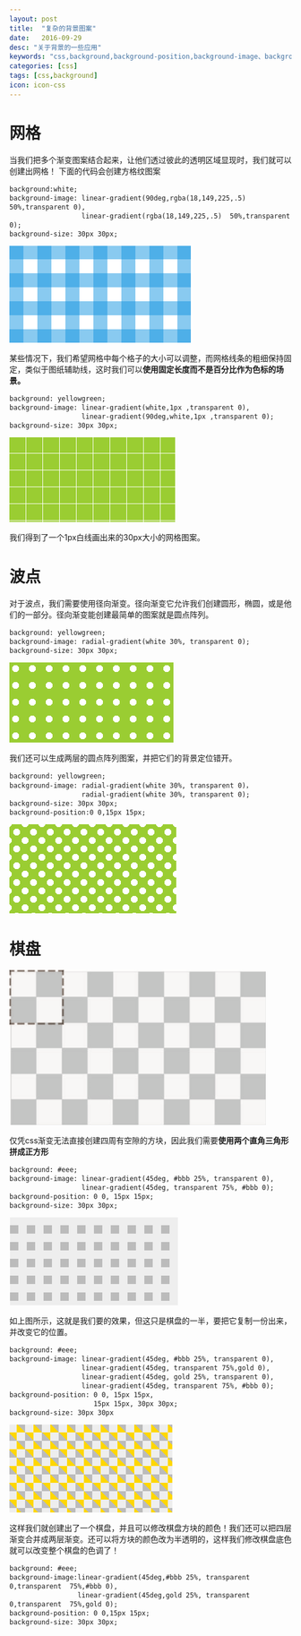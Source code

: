 ```yaml
---
layout: post
title:  "复杂的背景图案"
date:   2016-09-29
desc: "关于背景的一些应用"
keywords: "css,background,background-position,background-image、background-size"
categories: [css]
tags: [css,background]
icon: icon-css
---
```


# 网格
当我们把多个渐变图案结合起来，让他们透过彼此的透明区域显现时，我们就可以创建出网格！
下面的代码会创建方格纹图案

``` stylus
background:white;
background-image: linear-gradient(90deg,rgba(18,149,225,.5)  50%,transparent 0),
				  linear-gradient(rgba(18,149,225,.5)  50%,transparent 0);
background-size: 30px 30px;
```
![Alt text](/blogImages/css/background-grid1.png)

某些情况下，我们希望网格中每个格子的大小可以调整，而网格线条的粗细保持固定，类似于图纸辅助线，这时我们可以**使用固定长度而不是百分比作为色标的场景。**

``` stylus
background: yellowgreen;
background-image: linear-gradient(white,1px ,transparent 0),
                  linear-gradient(90deg,white,1px ,transparent 0);
background-size: 30px 30px;
```
![Alt text](/blogImages/css/background-grid2.png)

我们得到了一个1px白线画出来的30px大小的网格图案。

# 波点
对于波点，我们需要使用径向渐变。径向渐变它允许我们创建圆形，椭圆，或是他们的一部分。径向渐变能创建最简单的图案就是圆点阵列。

``` stylus
background: yellowgreen;
background-image: radial-gradient(white 30%, transparent 0);
background-size: 30px 30px;
```
![Alt text](/blogImages/css/background-wave1.png)

我们还可以生成两层的圆点阵列图案，并把它们的背景定位错开。

``` stylus
background: yellowgreen;
background-image: radial-gradient(white 30%, transparent 0)，
                  radial-gradient(white 30%, transparent 0);
background-size: 30px 30px;
background-position:0 0,15px 15px;
```
![Alt text](/blogImages/css/background-wave2.png)


# 棋盘
![Alt text](/blogImages/css/background-checkerboard1.png)

仅凭css渐变无法直接创建四周有空隙的方块，因此我们需要**使用两个直角三角形拼成正方形**

``` stylus
background: #eee; 
background-image: linear-gradient(45deg, #bbb 25%, transparent 0),     
                  linear-gradient(45deg, transparent 75%, #bbb 0); 
background-position: 0 0, 15px 15px; 
background-size: 30px 30px;
```
![Alt text](/blogImages/css/background-checkerboard2.png)

如上图所示，这就是我们要的效果，但这只是棋盘的一半，要把它复制一份出来，并改变它的位置。

``` stylus
background: #eee; 
background-image: linear-gradient(45deg, #bbb 25%, transparent 0),     
                  linear-gradient(45deg, transparent 75%,gold 0),     
                  linear-gradient(45deg, gold 25%, transparent 0),     
                  linear-gradient(45deg, transparent 75%, #bbb 0); 
background-position: 0 0, 15px 15px,
                     15px 15px, 30px 30px; 
background-size: 30px 30px
```
![Alt text](/blogImages/css/background-checkerboard3.png)

这样我们就创建出了一个棋盘，并且可以修改棋盘方块的颜色！我们还可以把四层渐变合并成两层渐变。还可以将方块的颜色改为半透明的，这样我们修改棋盘底色就可以改变整个棋盘的色调了！

``` stylus
background: #eee;
background-image:linear-gradient(45deg,#bbb 25%, transparent  0,transparent  75%,#bbb 0),
                 linear-gradient(45deg,gold 25%, transparent  0,transparent  75%,gold 0);
background-position: 0 0,15px 15px;
background-size: 30px 30px;
```


